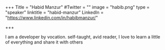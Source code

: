 +++
Title = "Habid Manzur"
#Twitter = ""
image = "habib.png"
type = "speaker"
linktitle = "habid-manzur"
LinkedIn = "https://www.linkedin.com/in/habibmanzur/"

+++

I am a developer by vocation. self-taught, avid reader, I love to learn a little of everything and share it with others




